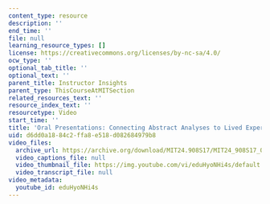 ```yaml
---
content_type: resource
description: ''
end_time: ''
file: null
learning_resource_types: []
license: https://creativecommons.org/licenses/by-nc-sa/4.0/
ocw_type: ''
optional_tab_title: ''
optional_text: ''
parent_title: Instructor Insights
parent_type: ThisCourseAtMITSection
related_resources_text: ''
resource_index_text: ''
resourcetype: Video
start_time: ''
title: 'Oral Presentations: Connecting Abstract Analyses to Lived Experiences (Creole)'
uid: d6dd0a18-84c2-ffa8-e518-d082684979b8
video_files:
  archive_url: https://archive.org/download/MIT24.908S17/MIT24_908S17_Oral_Presentations_Creole_300k.mp4
  video_captions_file: null
  video_thumbnail_file: https://img.youtube.com/vi/eduHyoNHi4s/default.jpg
  video_transcript_file: null
video_metadata:
  youtube_id: eduHyoNHi4s
---
```

